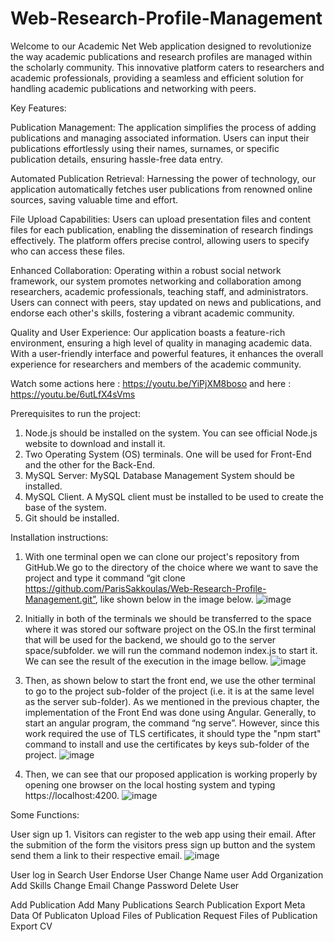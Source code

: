 # Web-Research-Profile-Management
Welcome to our Academic Net Web application designed to revolutionize the way academic publications and research profiles are managed within the scholarly community. This innovative platform caters to researchers and academic professionals, providing a seamless and efficient solution for handling academic publications and networking with peers.

Key Features:

Publication Management: The application simplifies the process of adding publications and managing associated information. Users can input their publications effortlessly using their names, surnames, or specific publication details, ensuring hassle-free data entry.

Automated Publication Retrieval: Harnessing the power of technology, our application automatically fetches user publications from renowned online sources, saving valuable time and effort.

File Upload Capabilities: Users can upload presentation files and content files for each publication, enabling the dissemination of research findings effectively. The platform offers precise control, allowing users to specify who can access these files.

Enhanced Collaboration: Operating within a robust social network framework, our system promotes networking and collaboration among researchers, academic professionals, teaching staff, and administrators. Users can connect with peers, stay updated on news and publications, and endorse each other's skills, fostering a vibrant academic community.

Quality and User Experience: Our application boasts a feature-rich environment, ensuring a high level of quality in managing academic data. With a user-friendly interface and powerful features, it enhances the overall experience for researchers and members of the academic community.


Watch some actions here :  https://youtu.be/YiPjXM8boso 
and here : https://youtu.be/6utLfX4sVms


Prerequisites to run the project:
  1. Node.js should be installed on the system. You can see official Node.js website to download and install it.
  2. Two Operating System (OS) terminals. One will be used for Front-End and the other for the Back-End.
  3. MySQL Server: MySQL Database Management System should be installed.
  4. MySQL Client. A MySQL client must be installed to be used to create the base of the system.
  5. Git should be installed.



Installation instructions:
  1. With one terminal open we can clone our project's repository from GitHub.We go to the directory of the choice where we want to save the project and
      type it command “git clone https://github.com/ParisSakkoulas/Web-Research-Profile-Management.git”, like shown below in the image below.
     ![image](https://github.com/user-attachments/assets/dc19f324-62ed-4478-99b8-d5a40118f5d3)

  2. Initially in both of the terminals we should be transferred to the space where it was stored our software project on the OS.In the first terminal that will
      be used for the backend, we should go to the server space/subfolder. we will run the command nodemon index.js to start it. We can see the result of
      the execution in the image bellow.
      ![image](https://github.com/user-attachments/assets/d22f8287-c714-494d-8fc9-4f2d945a87aa)

  3. Then, as shown below to start the front end, we use the other terminal to go to the project sub-folder of the project (i.e. it is at the same level as the server sub-folder).
      As we mentioned in the previous chapter, the implementation of the Front End was done using Angular. Generally, to start an angular program, the command “ng serve”.
      However, since this work required the use of TLS certificates, it should type the "npm start" command to install and use the certificates by keys sub-folder of the project.
      ![image](https://github.com/user-attachments/assets/559eae91-b7a8-4fc7-8b74-9de2725ae13a)

  4. Then, we can see that our proposed application is working properly by opening one browser on the local hosting system and typing https://localhost:4200.
     ![image](https://github.com/user-attachments/assets/9e022d72-ed70-4dfa-8ca9-746484875fd7)




Some Functions:

  User sign up
     1. Visitors can register to the web app using their email. After the submition of the form the visitors press sign up button and the system send them a link to their respective email.
      ![image](https://github.com/user-attachments/assets/438cf657-8258-43cd-b796-0ef6356676d4)



  User log in
  Search User
  Endorse User
  Change Name user
  Add Organization
  Add Skills
  Change Email
  Change Password
  Delete User


  Add Publication
  Add Many Publications
  Search Publication
  Export Meta Data Of Publicaton
  Upload Files of Publication
  Request  Files of Publication
  Export CV 
     
   









